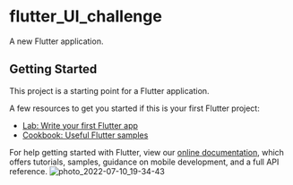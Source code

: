 # flutter_UI_challenge

A new Flutter application.

## Getting Started

This project is a starting point for a Flutter application.

A few resources to get you started if this is your first Flutter project:

- [Lab: Write your first Flutter app](https://flutter.dev/docs/get-started/codelab)
- [Cookbook: Useful Flutter samples](https://flutter.dev/docs/cookbook)

For help getting started with Flutter, view our
[online documentation](https://flutter.dev/docs), which offers tutorials,
samples, guidance on mobile development, and a full API reference.
![photo_2022-07-10_19-34-43](https://user-images.githubusercontent.com/67411950/178150742-2080d107-354c-4400-9abb-8a7bada86a3b.jpg)
